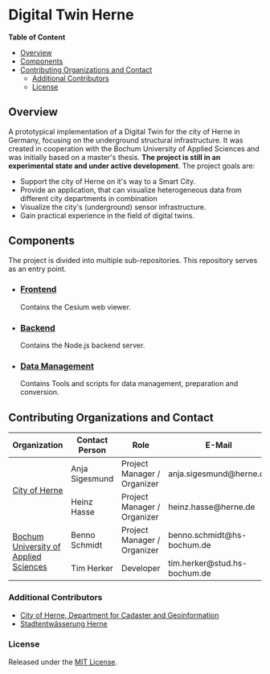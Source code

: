 # Digital Twin Herne <!-- omit in toc -->


**Table of Content**
- [Overview](#overview)
- [Components](#components)
- [Contributing Organizations and Contact](#contributing-organizations-and-contact)
  - [Additional Contributors](#additional-contributors)
  - [License](#license)

## Overview
A prototypical implementation of a Digital Twin for the city of Herne in Germany, focusing on the underground structural infrastructure. It was created in cooperation with the Bochum University of Applied Sciences and was initially based on a master's thesis. **The project is still in an experimental state and under active development**. The project goals are:

- Support the city of Herne on it's way to a Smart City.
- Provide an application, that can visualize heterogeneous data from different city departments in combination 
- Visualize the city's (underground) sensor infrastructure.
- Gain practical experience in the field of digital twins.

## Components
The project is divided into multiple sub-repositories. This repository serves as an entry point.

- ### [Frontend](https://github.com/t16h05008/DT-Herne-Frontend)
    Contains the Cesium web viewer.

- ### [Backend](https://github.com/t16h05008/DT-Herne-Backend)
    Contains the Node.js backend server.

- ### [Data Management](https://github.com/t16h05008/DT-Herne-Data-Management)
    Contains Tools and scripts for data management, preparation and conversion.

<!-- Insert links to potential publications as additional documentation here -->

## Contributing Organizations and Contact
<table>
    <thead>
        <tr>
            <th>Organization</th>
            <th>Contact Person</th>
            <th>Role</th>
            <th>E-Mail</th>
        </tr>
    </thead>
    <tbody>
        <tr>
            <td rowspan=2><a href="https://www.herne.de/">City of Herne</a></td>
            <td>Anja Sigesmund</td>
            <td>Project Manager / Organizer</td>
            <td>anja.sigesmund@herne.de</td>
        </tr>
        <tr>
            <td>Heinz Hasse</td>
            <td>Project Manager / Organizer</td>
            <td>heinz.hasse@herne.de</td>
        </tr>
        <tr>
            <td rowspan=2><a href="https://www.hochschule-bochum.de/">Bochum University of Applied Sciences</a></td>
            <td>Benno Schmidt</td>
            <td>Project Manager / Organizer</td>
            <td>benno.schmidt@hs-bochum.de</td>
        </tr>
        <tr>
            <td>Tim Herker</td>
            <td>Developer</td>
            <td>tim.herker@stud.hs-bochum.de</td>
        </tr>
    </tbody>
</table>

### Additional Contributors
- [City of Herne, Department for Cadaster and Geoinformation](https://www.herne.de/Rathaus/Buergerservice/Die-Stadtverwaltung-im-Ueberblick/Fachbereich-Vermessung-und-Kataster/)
- [Stadtentwässerung Herne](https://www.se-herne.de/)

### License
Released under the [MIT License](https://github.com/t16h05008/DT-Herne/blob/master/LICENSE).